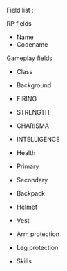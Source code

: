 
Field list : 

RP fields
- Name 
- Codename 


Gameplay fields
- Class 
- Background 
- FIRING 
- STRENGTH 
- CHARISMA 
- INTELLIGENCE 
- Health 
- Primary 
- Secondary
- Backpack
- Helmet 
- Vest 
- Arm protection 
- Leg protection

- Skills